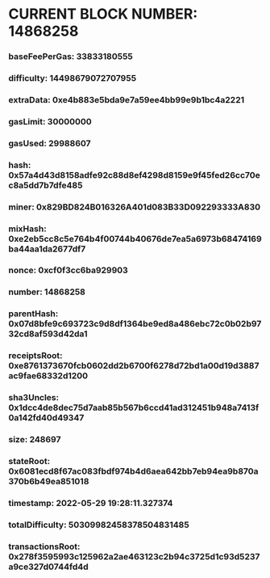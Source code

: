 # CURRENT BLOCK NUMBER: 14868258

### baseFeePerGas: 33833180555
### difficulty: 14498679072707955
### extraData: 0xe4b883e5bda9e7a59ee4bb99e9b1bc4a2221
### gasLimit: 30000000
### gasUsed: 29988607
### hash: 0x57a4d43d8158adfe92c88d8ef4298d8159e9f45fed26cc70ec8a5dd7b7dfe485
### miner: 0x829BD824B016326A401d083B33D092293333A830
### mixHash: 0xe2eb5cc8c5e764b4f00744b40676de7ea5a6973b68474169ba44aa1da2677df7
### nonce: 0xcf0f3cc6ba929903
### number: 14868258
### parentHash: 0x07d8bfe9c693723c9d8df1364be9ed8a486ebc72c0b02b9732cd8af593d42da1
### receiptsRoot: 0xe8761373670fcb0602dd2b6700f6278d72bd1a00d19d3887ac9fae68332d1200
### sha3Uncles: 0x1dcc4de8dec75d7aab85b567b6ccd41ad312451b948a7413f0a142fd40d49347
### size: 248697
### stateRoot: 0x6081ecd8f67ac083fbdf974b4d6aea642bb7eb94ea9b870a370b6b49ea851018
### timestamp: 2022-05-29 19:28:11.327374
### totalDifficulty: 50309982458378504831485
### transactionsRoot: 0x278f3595993c125962a2ae463123c2b94c3725d1c93d5237a9ce327d0744fd4d
